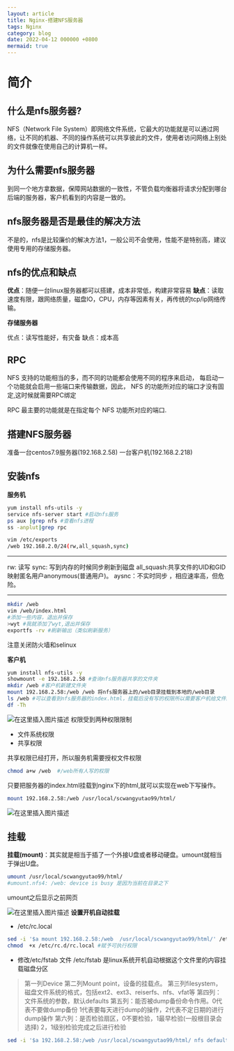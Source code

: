 ```yaml
---
layout: article
title: Nginx-搭建NFS服务器
tags: Nginx
category: blog
date: 2022-04-12 000000 +0800
mermaid: true
---
```


# 简介 
## 什么是nfs服务器?
NFS（Network File System）即网络文件系统，它最大的功能就是可以通过网络，让不同的机器、不同的操作系统可以共享彼此的文件，使用者访问网络上别处的文件就像在使用自己的计算机一样。
## 为什么需要nfs服务器
到同一个地方拿数据，保障网站数据的一致性，不管负载均衡器将请求分配到哪台后端的服务器，客户机看到的内容是一致的。

## nfs服务器是否是最佳的解决方法
不是的，nfs是比较廉价的解决方法1，一般公司不会使用，性能不是特别高，建议使用专用的存储服务器。

## nfs的优点和缺点
**优点**：随便一台linux服务器都可以搭建，成本非常低，构建非常容易
**缺点**：读取速度有限，跟网络质量，磁盘IO，CPU，内存等因素有关，再传统的tcp/ip网络传输。

**存储服务器**

优点：读写性能好，有灾备
缺点：成本高

## RPC
NFS 支持的功能相当的多，而不同的功能都会使用不同的程序来启动， 每启动一个功能就会启用一些端口来传输数据，因此， NFS 的功能所对应的端口才没有固定,这时候就需要RPC绑定

RPC 最主要的功能就是在指定每个 NFS 功能所对应的端口.
## 搭建NFS服务器
准备一台centos7.9服务器(192.168.2.58)
一台客户机(192.168.2.218)
## 安装nfs
**服务机**
```bash
yum install nfs-utils -y
service nfs-server start #启动nfs服务
ps aux |grep nfs #查看nfs进程
ss -anplut|grep rpc
```

```bash
vim /etc/exports
/web 192.168.2.0/24(rw,all_squash,sync)

```
---
rw: 读写
sync:  写到内存的时候同步刷新到磁盘
all_squash:共享文件的UID和GID映射匿名用户anonymous(普通用户)。
aysnc：不实时同步 ，相应速率高，但危险。

---

```bash
mkdir /web
vim /web/index.html
#添加一些内容，退出并保存
>wyt #我就添加了wyt,退出并保存
exportfs -rv #刷新输出（类似刷新服务）
```
注意关闭防火墙和selinux

**客户机**

```bash
yum install nfs-utils -y
showmount -e 192.168.2.58 #查询nfs服务器共享的文件夹
mkdir /web #客户机新建文件夹
mount 192.168.2.58:/web /web 将nfs服务器上的/web目录挂载到本地的/web目录
ls /web #可以查看到nfs服务器的index.html，挂载后没有写的权限所以需要客户机给文件的权限
df -Th
```
![在这里插入图片描述](https://img-blog.csdnimg.cn/e6f9c98667894c3c9ab3e5151ab8416a.png?x-oss-process=image/watermark,type_d3F5LXplbmhlaQ,shadow_50,text_Q1NETiBAeXV0YW9fNTE3,size_20,color_FFFFFF,t_70,g_se,x_16)
权限受到两种权限限制
- 文件系统权限
- 共享权限

共享权限已经打开，所以服务机需要授权文件权限
```bash
chmod a+w /web  #/web所有人写的权限
```
只要把服务器的index.html挂载到nginx下的html,就可以实现在web下写操作。

```bash
mount 192.168.2.58:/web /usr/local/scwangyutao99/html/
```
![在这里插入图片描述](https://img-blog.csdnimg.cn/75634742df204f8ab021e829b0e74927.png?x-oss-process=image/watermark,type_d3F5LXplbmhlaQ,shadow_50,text_Q1NETiBAeXV0YW9fNTE3,size_13,color_FFFFFF,t_70,g_se,x_16)
## 挂载
**挂载(mount)**：其实就是相当于插了一个外接U盘或者移动硬盘。umount就相当于弹出U盘。

```bash
umount /usr/local/scwangyutao99/html/
#umount.nfs4: /web: device is busy 是因为当前在目录之下

```
umount之后显示之前网页

![在这里插入图片描述](https://img-blog.csdnimg.cn/7703b7b8ae0245caba434f2bf5680c5f.png?x-oss-process=image/watermark,type_d3F5LXplbmhlaQ,shadow_50,text_Q1NETiBAeXV0YW9fNTE3,size_20,color_FFFFFF,t_70,g_se,x_16)
**设置开机自动挂载**
- /etc/rc.local

```bash
sed -i '$a mount 192.168.2.58:/web  /usr/local/scwangyutao99/html/' /etc/rc.local 
chmod  +x /etc/rc.d/rc.local #赋予可执行权限
```
- 修改/etc/fstab 文件
/etc/fstab 是linux系统开机自动根据这个文件里的内容挂载磁盘分区

> 第一列Device 
> 第二列Mount point，设备的挂载点。
> 第三列filesystem，磁盘文件系统的格式，包括ext2、ext3、reiserfs、nfs、vfat等
> 第四列：文件系统的参数，默认defaults 
> 第五列：能否被dump备份命令作用。0代表不要做dump备份
1代表要每天进行dump的操作，2代表不定日期的进行dump操作
> 第六列：是否检验扇区，0不要检验，1最早检验(一般根目录会选择)
2，1级别检验完成之后进行检验
	
```bash
sed -i '$a 192.168.2.58:/web /usr/local/scwangyutao99/html/ nfs defaults 0 0' /etc/fstab
```




